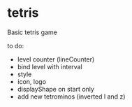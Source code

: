 # tetris
Basic tetris game

to do:
- level counter (lineCounter)
- bind level with interval
- style
- icon, logo 
- displayShape on start only
- add new tetrominos (inverted l and z)